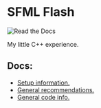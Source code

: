 # SFML Flash
 ![Read the Docs](https://img.shields.io/readthedocs/docs) 
 
  My little C++ experience.

 ## Docs:
 * [Setup information.](docs/AppStart.md)
 * [General recommendations.](docs/GeneralInform.md)
 * [General code info.](docs/code-hints/CodeHints.md)